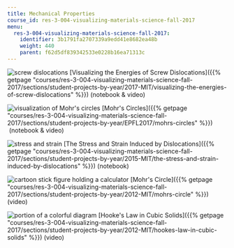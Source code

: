 ```yaml
---
title: Mechanical Properties
course_id: res-3-004-visualizing-materials-science-fall-2017
menu:
  res-3-004-visualizing-materials-science-fall-2017:
    identifier: 3b1791fa2707339a9edd41e8682ea48b
    weight: 440
    parent: f62d5df839342533e0228b16ea71313c
---
```

![screw dislocations](https://open-learning-course-data-ci.s3.amazonaws.com/res-3-004-visualizing-materials-science-fall-2017/f55fe6c8caa1d5f23957e003a6806f63_MITRES_3_004F17_23_reddy-th.jpg) [Visualizing the Energies of Screw Dislocations]({{% getpage "courses/res-3-004-visualizing-materials-science-fall-2017/sections/student-projects-by-year/2017-MIT/visualizing-the-energies-of-screw-dislocations" %}}) (notebook & video)

![visualization of Mohr's circles](https://open-learning-course-data-ci.s3.amazonaws.com/res-3-004-visualizing-materials-science-fall-2017/f7254166e6c591e1290683112b24ebbc_MITRES_3_004F17_33_burnad-th.jpg) [Mohr's Circles]({{% getpage "courses/res-3-004-visualizing-materials-science-fall-2017/sections/student-projects-by-year/EPFL2017/mohrs-circles" %}})  (notebook & video)

![stress and strain](https://open-learning-course-data-ci.s3.amazonaws.com/res-3-004-visualizing-materials-science-fall-2017/f6f68c6298b0983d1bb70aa5495e47cd_MITRES_3_004F17_13_anon-th.jpg) [The Stress and Strain Induced by Dislocations]({{% getpage "courses/res-3-004-visualizing-materials-science-fall-2017/sections/student-projects-by-year/2015-MIT/the-stress-and-strain-induced-by-dislocations" %}}) (notebook)

![cartoon stick figure holding a calculator](https://open-learning-course-data-ci.s3.amazonaws.com/res-3-004-visualizing-materials-science-fall-2017/490702b34b039bcd2c191727b19d0fab_MITRES_3_004F17_1_anon-th.jpg) [Mohr's Circle]({{% getpage "courses/res-3-004-visualizing-materials-science-fall-2017/sections/student-projects-by-year/2012-MIT/mohrs-circle" %}}) (video)

![portion of a colorful diagram](https://open-learning-course-data-ci.s3.amazonaws.com/res-3-004-visualizing-materials-science-fall-2017/a6854e545bebac81557c7d1c09c649d2_MITRES_3_004F17_3_anon-th.jpg) [Hooke's Law in Cubic Solids]({{% getpage "courses/res-3-004-visualizing-materials-science-fall-2017/sections/student-projects-by-year/2012-MIT/hookes-law-in-cubic-solids" %}}) (video)